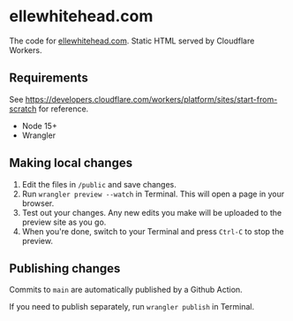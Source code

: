 # ellewhitehead.com

The code for [ellewhitehead.com](https://ellewhitehead.com). Static HTML served by Cloudflare Workers.

## Requirements
See https://developers.cloudflare.com/workers/platform/sites/start-from-scratch for reference.

* Node 15+
* Wrangler

## Making local changes

1. Edit the files in `/public` and save changes.
2. Run `wrangler preview --watch` in Terminal. This will open a page in your browser.
3. Test out your changes. Any new edits you make will be uploaded to the preview site as you go.
4. When you're done, switch to your Terminal and press `Ctrl-C` to stop the preview.

## Publishing changes

Commits to `main` are automatically published by a Github Action. 

If you need to publish separately, run `wrangler publish` in Terminal.